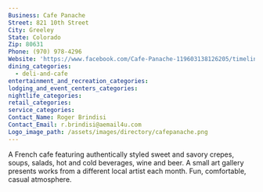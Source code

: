 ```yaml
---
Business: Cafe Panache
Street: 821 10th Street
City: Greeley
State: Colorado
Zip: 80631
Phone: (970) 978-4296
Website: 'https://www.facebook.com/Cafe-Panache-119603138126205/timeline/'
dining_categories:
  - deli-and-cafe
entertainment_and_recreation_categories:
lodging_and_event_centers_categories:
nightlife_categories:
retail_categories:
service_categories:
Contact_Name: Roger Brindisi
Contact_Email: r.brindisi@aemail4u.com
Logo_image_path: /assets/images/directory/cafepanache.png
---
```



A French cafe featuring authentically styled sweet and savory crepes, soups, salads, hot and cold beverages, wine and beer. A small art gallery presents works from a different local artist each month. Fun, comfortable, casual atmosphere.
